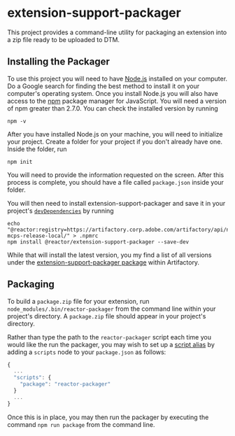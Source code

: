 # extension-support-packager

This project provides a command-line utility for packaging an extension into a zip file ready to be uploaded to DTM.

## Installing the Packager

To use this project you will need to have [Node.js](https://nodejs.org/en/) installed on your computer. Do a Google search for finding the best method to install it on your computer's operating system. Once you install Node.js you will also have access to the [npm](https://www.npmjs.com/) package manager for JavaScript. You will need a version of npm greater than 2.7.0. You can check the installed version by running

```
npm -v
```

After you have installed Node.js on your machine, you will need to initialize your project. Create a folder for your project if you don't already have one. Inside the folder, run

```
npm init
```

You will need to provide the information requested on the screen. After this process is complete, you should have a file called `package.json` inside your folder.

You will then need to install extension-support-packager and save it in your project's [`devDependencies`](https://docs.npmjs.com/files/package.json#devdependencies) by running

```
echo "@reactor:registry=https://artifactory.corp.adobe.com/artifactory/api/npm/npm-mcps-release-local/" > .npmrc
npm install @reactor/extension-support-packager --save-dev
```

While that will install the latest version, you my find a list of all versions under the [extension-support-packager package](https://artifactory.corp.adobe.com/artifactory/webapp/#/artifacts/browse/tree/General/npm-mcps-release-local/@reactor/extension-support-packager/-/@reactor) within Artifactory.

## Packaging

To build a `package.zip` file for your extension, run `node_modules/.bin/reactor-packager` from the command line within your project's directory. A `package.zip` file should appear in your project's directory.

Rather than type the path to the `reactor-packager` script each time you would like the run the packager, you may wish to set up a [script alias](https://docs.npmjs.com/misc/scripts) by adding a `scripts` node to your `package.json` as follows:

```javascript
{
  ...
  "scripts": {
    "package": "reactor-packager"
  }
  ...
}
```

Once this is in place, you may then run the packager by executing the command `npm run package` from the command line.
